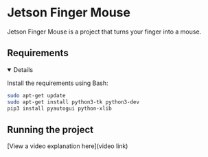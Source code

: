 # Jetson Finger Mouse

Jetson Finger Mouse is a project that turns your finger into a mouse.

## <summary>Requirements</summary>

<details open>

Install the requirements using Bash:
```bash
sudo apt-get update
sudo apt-get install python3-tk python3-dev
pip3 install pyautogui python-xlib
```
</details>

## Running the project


[View a video explanation here](video link)

